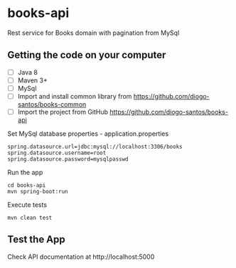 # books-api
Rest service for Books domain with pagination from MySql

## Getting the code on your computer
- [ ] Java 8
- [ ] Maven 3+
- [ ] MySql
- [ ] Import and install common library from https://github.com/diogo-santos/books-common
- [ ] Import the project from GitHub https://github.com/diogo-santos/books-api

Set MySql database properties - application.properties
```
spring.datasource.url=jdbc:mysql://localhost:3306/books
spring.datasource.username=root
spring.datasource.password=mysqlpasswd
```

Run the app
```
cd books-api
mvn spring-boot:run
```

Execute tests
```
mvn clean test
```

## Test the App
Check API documentation at http://localhost:5000
